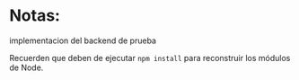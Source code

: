 # Notas:
implementacion del backend de prueba

Recuerden que deben de ejecutar ```npm install``` para reconstruir los módulos de Node.